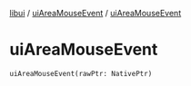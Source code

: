 [libui](../README.md) / [uiAreaMouseEvent](README.md) / [uiAreaMouseEvent](ui-area-mouse-event.md)

# uiAreaMouseEvent

`uiAreaMouseEvent(rawPtr: NativePtr)`
